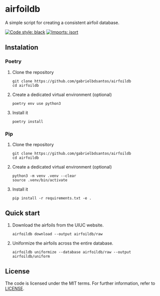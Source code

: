 # airfoildb

A simple script for creating a consistent airfoil database.

[![Code style: black](https://img.shields.io/badge/code%20style-black-000000.svg)](https://github.com/psf/black)
[![Imports: isort](https://img.shields.io/badge/%20imports-isort-%231674b1?style=flat&labelColor=ef8336)](https://pycqa.github.io/isort/)

## Instalation

### Poetry

1. Clone the repository

       git clone https://github.com/gabrielbdsantos/airfoildb
       cd airfoildb

2. Create a dedicated virtual environment (optional)

       poetry env use python3

3. Install it

       poetry install

### Pip

1. Clone the repository

       git clone https://github.com/gabrielbdsantos/airfoildb
       cd airfoildb

2. Create a dedicated virtual environment (optional)

       python3 -m venv .venv --clear
       source .venv/bin/activate

3. Install it

       pip install -r requirements.txt -e .


## Quick start

  1. Download the airfoils from the UIUC website.

         airfoildb download --output airfoildb/raw

  2. Uniformize the airfoils across the entire database.

         airfoildb uniformize --database airfoildb/raw --output airfoildb/uniform

## License

The code is licensed under the MIT terms. For further information, refer to [LICENSE](./LICENSE).
